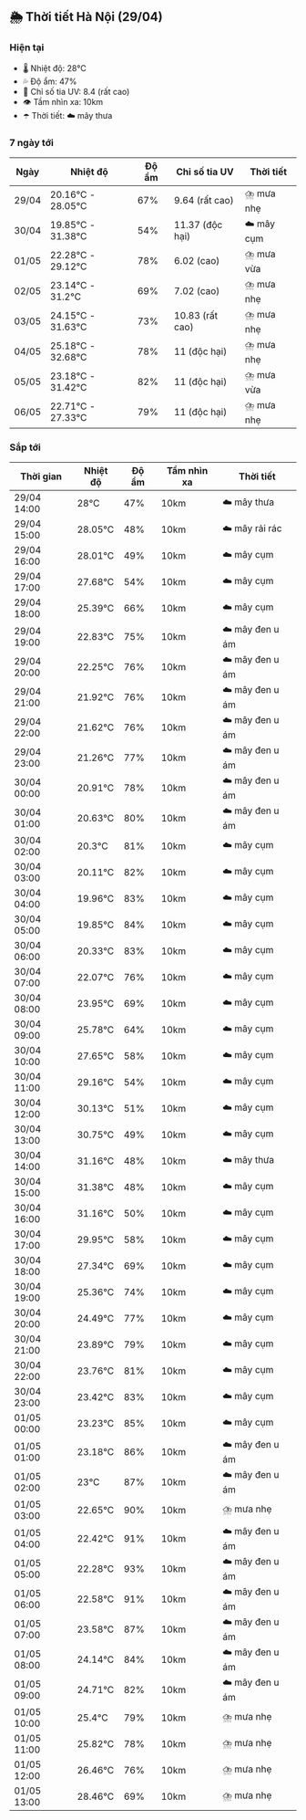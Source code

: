## 🌦️ Thời tiết Hà Nội (29/04)

### Hiện tại

- 🌡️ Nhiệt độ: 28℃
- 💦 Độ ẩm: 47%
- 🌟 Chỉ số tia UV: 8.4 (rất cao)
- 👁️ Tầm nhìn xa: 10km
- ☂️ Thời tiết: ☁️ mây thưa

### 7 ngày tới

| Ngày | Nhiệt độ | Độ ẩm | Chỉ số tia UV | Thời tiết |
| --- | --- | --- | --- | --- |
| 29/04 | 20.16℃ - 28.05℃ | 67% | 9.64 (rất cao) | ⛈️ mưa nhẹ |
| 30/04 | 19.85℃ - 31.38℃ | 54% | 11.37 (độc hại) | ☁️ mây cụm |
| 01/05 | 22.28℃ - 29.12℃ | 78% | 6.02 (cao) | ⛈️ mưa vừa |
| 02/05 | 23.14℃ - 31.2℃ | 69% | 7.02 (cao) | ⛈️ mưa nhẹ |
| 03/05 | 24.15℃ - 31.63℃ | 73% | 10.83 (rất cao) | ⛈️ mưa nhẹ |
| 04/05 | 25.18℃ - 32.68℃ | 78% | 11 (độc hại) | ⛈️ mưa nhẹ |
| 05/05 | 23.18℃ - 31.42℃ | 82% | 11 (độc hại) | ⛈️ mưa vừa |
| 06/05 | 22.71℃ - 27.33℃ | 79% | 11 (độc hại) | ⛈️ mưa nhẹ |

### Sắp tới

| Thời gian | Nhiệt độ | Độ ẩm | Tầm nhìn xa | Thời tiết |
| --- | --- | --- | --- | --- |
| 29/04 14:00 | 28℃ | 47% | 10km | ☁️ mây thưa |
| 29/04 15:00 | 28.05℃ | 48% | 10km | ☁️ mây rải rác |
| 29/04 16:00 | 28.01℃ | 49% | 10km | ☁️ mây cụm |
| 29/04 17:00 | 27.68℃ | 54% | 10km | ☁️ mây cụm |
| 29/04 18:00 | 25.39℃ | 66% | 10km | ☁️ mây cụm |
| 29/04 19:00 | 22.83℃ | 75% | 10km | ☁️ mây đen u ám |
| 29/04 20:00 | 22.25℃ | 76% | 10km | ☁️ mây đen u ám |
| 29/04 21:00 | 21.92℃ | 76% | 10km | ☁️ mây đen u ám |
| 29/04 22:00 | 21.62℃ | 76% | 10km | ☁️ mây đen u ám |
| 29/04 23:00 | 21.26℃ | 77% | 10km | ☁️ mây đen u ám |
| 30/04 00:00 | 20.91℃ | 78% | 10km | ☁️ mây đen u ám |
| 30/04 01:00 | 20.63℃ | 80% | 10km | ☁️ mây đen u ám |
| 30/04 02:00 | 20.3℃ | 81% | 10km | ☁️ mây cụm |
| 30/04 03:00 | 20.11℃ | 82% | 10km | ☁️ mây cụm |
| 30/04 04:00 | 19.96℃ | 83% | 10km | ☁️ mây cụm |
| 30/04 05:00 | 19.85℃ | 84% | 10km | ☁️ mây cụm |
| 30/04 06:00 | 20.33℃ | 83% | 10km | ☁️ mây cụm |
| 30/04 07:00 | 22.07℃ | 76% | 10km | ☁️ mây cụm |
| 30/04 08:00 | 23.95℃ | 69% | 10km | ☁️ mây cụm |
| 30/04 09:00 | 25.78℃ | 64% | 10km | ☁️ mây cụm |
| 30/04 10:00 | 27.65℃ | 58% | 10km | ☁️ mây cụm |
| 30/04 11:00 | 29.16℃ | 54% | 10km | ☁️ mây cụm |
| 30/04 12:00 | 30.13℃ | 51% | 10km | ☁️ mây cụm |
| 30/04 13:00 | 30.75℃ | 49% | 10km | ☁️ mây cụm |
| 30/04 14:00 | 31.16℃ | 48% | 10km | ☁️ mây thưa |
| 30/04 15:00 | 31.38℃ | 48% | 10km | ☁️ mây cụm |
| 30/04 16:00 | 31.16℃ | 50% | 10km | ☁️ mây cụm |
| 30/04 17:00 | 29.95℃ | 58% | 10km | ☁️ mây cụm |
| 30/04 18:00 | 27.34℃ | 69% | 10km | ☁️ mây cụm |
| 30/04 19:00 | 25.36℃ | 74% | 10km | ☁️ mây cụm |
| 30/04 20:00 | 24.49℃ | 77% | 10km | ☁️ mây cụm |
| 30/04 21:00 | 23.89℃ | 79% | 10km | ☁️ mây cụm |
| 30/04 22:00 | 23.76℃ | 81% | 10km | ☁️ mây cụm |
| 30/04 23:00 | 23.42℃ | 83% | 10km | ☁️ mây cụm |
| 01/05 00:00 | 23.23℃ | 85% | 10km | ☁️ mây cụm |
| 01/05 01:00 | 23.18℃ | 86% | 10km | ☁️ mây đen u ám |
| 01/05 02:00 | 23℃ | 87% | 10km | ☁️ mây đen u ám |
| 01/05 03:00 | 22.65℃ | 90% | 10km | ⛈️ mưa nhẹ |
| 01/05 04:00 | 22.42℃ | 91% | 10km | ☁️ mây đen u ám |
| 01/05 05:00 | 22.28℃ | 93% | 10km | ☁️ mây đen u ám |
| 01/05 06:00 | 22.58℃ | 91% | 10km | ☁️ mây đen u ám |
| 01/05 07:00 | 23.58℃ | 87% | 10km | ☁️ mây đen u ám |
| 01/05 08:00 | 24.14℃ | 84% | 10km | ☁️ mây đen u ám |
| 01/05 09:00 | 24.71℃ | 82% | 10km | ☁️ mây đen u ám |
| 01/05 10:00 | 25.4℃ | 79% | 10km | ⛈️ mưa nhẹ |
| 01/05 11:00 | 25.82℃ | 78% | 10km | ⛈️ mưa nhẹ |
| 01/05 12:00 | 26.46℃ | 76% | 10km | ⛈️ mưa nhẹ |
| 01/05 13:00 | 28.46℃ | 69% | 10km | ⛈️ mưa nhẹ |
